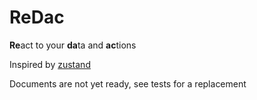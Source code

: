 # ReDac

**Re**act to your **da**ta and **ac**tions

Inspired by [zustand](https://github.com/pmndrs/zustand)

Documents are not yet ready, see tests for a replacement
